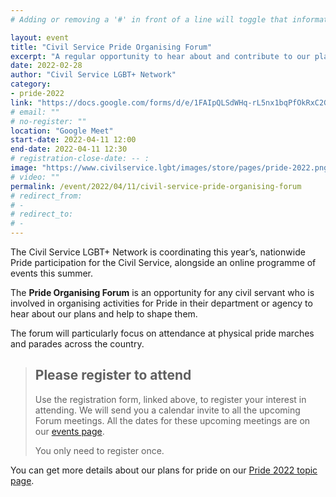 ```yaml
---
# Adding or removing a '#' in front of a line will toggle that information off and on from being processed. 

layout: event
title: "Civil Service Pride Organising Forum"
excerpt: "A regular opportunity to hear about and contribute to our plans for Pride"
date: 2022-02-28
author: "Civil Service LGBT+ Network"
category: 
- pride-2022
link: "https://docs.google.com/forms/d/e/1FAIpQLSdWHq-rL5nx1bqPfOkRxC2GE5_baH19PVBWSONwOYfjt-OImA/viewform"
# email: ""
# no-register: ""
location: "Google Meet"
start-date: 2022-04-11 12:00
end-date: 2022-04-11 12:30
# registration-close-date: -- :
image: "https://www.civilservice.lgbt/images/store/pages/pride-2022.png"
# video: ""
permalink: /event/2022/04/11/civil-service-pride-organising-forum
# redirect_from: 
# - 
# redirect_to: 
# - 
---
```


The Civil Service LGBT+ Network is coordinating this year’s, nationwide Pride participation for the Civil Service, alongside an online programme of events this summer.

The **Pride Organising Forum** is an opportunity for any civil servant who is involved in organising activities for Pride in their department or agency to hear about our plans and help to shape them.

The forum will particularly focus on attendance at physical pride marches and parades across the country.

> ## Please register to attend
> 
> Use the registration form, linked above, to register your interest in attending. We will send you a calendar invite to all the upcoming Forum meetings. All the dates for these upcoming meetings are on our [events page](/events).
> 
> You only need to register once.

You can get more details about our plans for pride on our [Pride 2022 topic page](/pride-2022).
